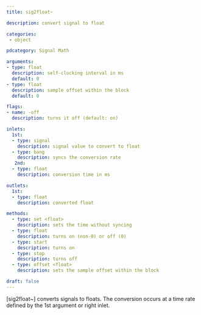 ```yaml
---
title: sig2float~

description: convert signal to float

categories:
 - object

pdcategory: Signal Math

arguments:
- type: float
  description: self-clocking interval in ms
  default: 0
- type: float
  description: sample offset within the block
  default: 0

flags:
- name: -off
  description: turns it off (default: on)

inlets:
  1st:
  - type: signal
    description: signal value to convert to float
  - type: bang
    description: syncs the conversion rate
   2nd:
  - type: float
    description: conversion time in ms

outlets:
  1st:
  - type: float
    description: converted float

methods:
  - type: set <float>
    description: sets the time without syncing
  - type: float
    description: turns on (non-0) or off (0)
  - type: start
    description: turns on
  - type: stop
    description: turns off
  - type: offset <float>
    description: sets the sample offset within the block

draft: false
---
```


[sig2float~] converts signals to floats. The conversion occurs at a time rate defined by the 1st argument or right inlet.